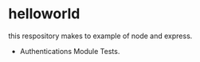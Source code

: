 # helloworld
this respository makes to example of node and express.

* Authentications Module Tests.
